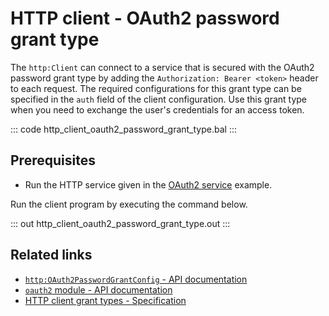 # HTTP client - OAuth2 password grant type

The `http:Client` can connect to a service that is secured with the OAuth2 password grant type by adding the `Authorization: Bearer <token>` header to each request. The required configurations for this grant type can be specified in the `auth` field of the client configuration. Use this grant type when you need to exchange the user's credentials for an access token.

::: code http_client_oauth2_password_grant_type.bal :::

## Prerequisites
- Run the HTTP service given in the [OAuth2 service](/learn/by-example/http-service-oauth2/) example.

Run the client program by executing the command below.

::: out http_client_oauth2_password_grant_type.out :::

## Related links
- [`http:OAuth2PasswordGrantConfig` - API documentation](https://lib.ballerina.io/ballerina/http/latest#OAuth2PasswordGrantConfig)
- [`oauth2` module - API documentation](https://lib.ballerina.io/ballerina/oauth2/latest/)
- [HTTP client grant types - Specification](/spec/http/#9129-client---grant-types-oauth2)
